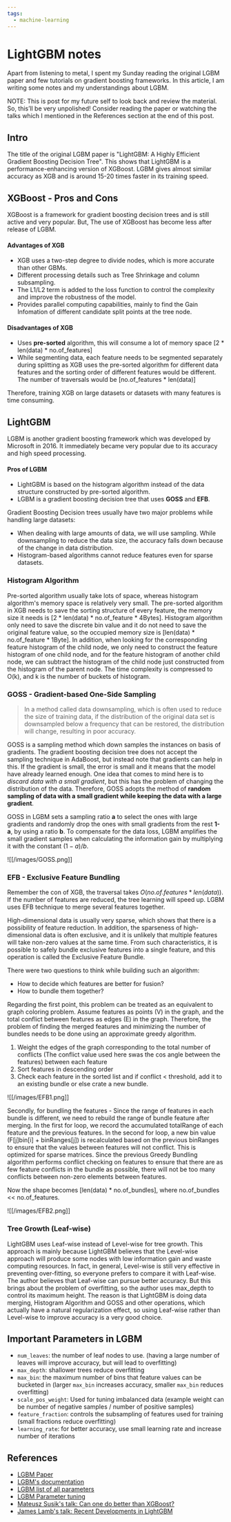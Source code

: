 ```yaml
---
tags:
  - machine-learning
---
```

# LightGBM notes

Apart from listening to metal, I spent my Sunday reading the original LGBM paper and few tutorials on gradient boosting frameworks. In this article, I am writing some notes and my understandings about LGBM.


NOTE: This is post for my future self to look back and review the material. So, this’ll be very unpolished! Consider reading the paper or watching the talks which I mentioned in the References section at the end of this post.
## Intro

The title of the original LGBM paper is "LightGBM: A Highly Efficient Gradient Boosting Decision Tree". This shows that LightGBM is a performance-enhancing version of XGBoost. LGBM gives almost similar accuracy as XGB and is around 15-20 times faster in its training speed.


## XGBoost - Pros and Cons

XGBoost is a framework for gradient boosting decision trees and is still active and very popular. But, The use of XGBoost has become less after release of LGBM.

#### Advantages of XGB

- XGB uses a two-step degree to divide nodes, which is more accurate than other GBMs.
- Different processing details such as Tree Shrinkage and column subsampling.
- The L1/L2 term is added to the loss function to control the complexity and improve the robustness of the model.
- Provides parallel computing capabilities, mainly to find the Gain Infomation of different candidate split points at the tree node.

#### Disadvantages of XGB

- Uses **pre-sorted** algorithm, this will consume a lot of memory space [2 * len(data) * no.of_features]
- While segmenting data, each feature needs to be segmented separately during splitting as XGB uses the pre-sorted algorithm for different data features and the sorting order of different features would be different. The number of traversals would be [no.of_features * len(data)]

Therefore, training XGB on large datasets or datasets with many features is time consuming.


## LightGBM

LGBM is another gradient boosting framework which was developed by Microsoft in 2016. It immediately became very popular due to its accuracy and high speed processing.

#### Pros of LGBM

- LightGBM is based on the histogram algorithm instead of the data structure constructed by pre-sorted algorithm.
- LGBM is a gradient boosting decision tree that uses **GOSS** and **EFB**.

Gradient Boosting Decision trees usually have two major problems while handling large datasets:

- When dealing with large amounts of data, we will use sampling. While downsampling to reduce the data size, the accuracy falls down because of the change in data distribution.
- Histogram-based algorithms cannot reduce features even for sparse datasets.

### Histogram Algorithm

Pre-sorted algorithm usually take lots of space, whereas histogram algorithm's memory space is relatively very small. The pre-sorted algorithm in XGB needs to save the sorting structure of every feature, the memory size it needs is [2 * len(data) * no.of_feature * 4Bytes]. Histogram algorithm only need to save the discrete bin value and it do not need to save the original feature value, so the occupied memory size is [len(data) * no.of_feature * 1Byte]. In addition, when looking for the corresponding feature histogram of the child node, we only need to construct the feature histogram of one child node, and for the feature histogram of another child node, we can subtract the histogram of the child node just constructed from the histogram of the parent node. The time complexity is compressed to O(k), and k is the number of buckets of histogram.

### GOSS - Gradient-based One-Side Sampling

> In a method called data downsampling, which is often used to reduce the size of training data, if the distribution of the original data set is downsampled below a frequency that can be restored, the distribution will change, resulting in poor accuracy.

GOSS is a sampling method which down samples the instances on basis of gradients. The gradient boosting decision tree does not accept the sampling technique in AdaBoost, but instead note that gradients can help in this. If the gradient is small, the error is small and it means that the model have already learned enough. One idea that comes to mind here is to *discard data with a small gradient*, but this has the problem of changing the distribution of the data. Therefore, GOSS adopts the method of **random sampling of data with a small gradient while keeping the data with a large gradient**.

GOSS in LGBM sets a sampling ratio **a** to select the ones with large gradients and randomly drop the ones with small gradients from the rest **1-a**, by using a ratio **b**. To compensate for the data loss, LGBM amplifies the small gradient samples when calculating the information gain by multiplying it with the constant $(1-a)/b$.

![[/images/GOSS.png]]
### EFB - Exclusive Feature Bundling

Remember the con of XGB, the traversal takes $O(no.of.features*len(data))$. If the number of features are reduced, the tree learning will speed up. LGBM uses EFB technique to merge several features together.

High-dimensional data is usually very sparse, which shows that there is a possibility of feature reduction. In addition, the sparseness of high-dimensional data is often exclusive, and it is unlikely that multiple features will take non-zero values ​​at the same time. From such characteristics, it is possible to safely bundle exclusive features into a single feature, and this operation is called the Exclusive Feature Bundle. 

There were two questions to think while building such an algorithm:
- How to decide which features are better for fusion?
- How to bundle them together?

Regarding the first point, this problem can be treated as an equivalent to graph coloring problem. Assume features as points (V) in the graph, and the total conflict between features as edges (E) in the graph. Therefore, the problem of finding the merged features and minimizing the number of bundles needs to be done using an approximate greedy algorithm.

1. Weight the edges of the graph corresponding to the total number of conflicts (The conflict value used here swas the cos angle between the features) between each feature
2. Sort features in descending order
3. Check each feature in the sorted list and if conflict < threshold, add it to an existing bundle or else crate a new bundle.

![[/images/EFB1.png]]

Secondly, for bundling the features - Since the range of features in each bundle is different, we need to rebuild the range of bundle feature after merging. In the first for loop, we record the accumulated totalRange of each feature and the previous features. In the second for loop, a new bin value (F[j]bin[i] + binRanges[j]) is recalculated based on the previous binRanges to ensure that the values ​​between features will not conflict. This is optimized for sparse matrices. Since the previous Greedy Bundling algorithm performs conflict checking on features to ensure that there are as few feature conflicts in the bundle as possible, there will not be too many conflicts between non-zero elements between features.

Now the shape becomes [len(data) * no.of_bundles], where no.of_bundles << no.of_features.

![[/images/EFB2.png]]
### Tree Growth (Leaf-wise)

LightGBM uses Leaf-wise instead of Level-wise for tree growth. This approach is mainly because LightGBM believes that the Level-wise approach will produce some nodes with low information gain and waste computing resources. In fact, in general, Level-wise is still very effective in preventing over-fitting, so everyone prefers to compare it with Leaf-wise. The author believes that Leaf-wise can pursue better accuracy. But this brings about the problem of overfitting, so the author uses max_depth to control its maximum height. The reason is that LightGBM is doing data merging, Histogram Algorithm and GOSS and other operations, which actually have a natural regularization effect, so using Leaf-wise rather than Level-wise to improve accuracy is a very good choice.

## Important Parameters in LGBM

- `num_leaves`: the number of leaf nodes to use. 
(having a large number of leaves will improve accuracy, but will lead to overfitting)
- `max_depth`: shallower trees reduce overfitting
- `max_bin`: the maximum number of bins that feature values can be bucketed in (larger `max_bin` increases accuracy, smaller `max_bin` reduces overfitting)
- `scale_pos_weight`: Used for tuning imbalanced data (example weight can be number of negative samples / number of positive samples)
- `feature_fraction`: controls the subsampling of features used for training (small fractions reduce overfitting)
- `learning_rate`: for better accuracy, use small learning rate and increase number of iterations


## References

- [LGBM Paper](https://www.microsoft.com/en-us/research/wp-content/uploads/2017/11/lightgbm.pdf)
- [LGBM's documentation](https://lightgbm.readthedocs.io/en/latest/index.html)
- [LGBM list of all parameters](https://lightgbm.readthedocs.io/en/latest/Parameters.html)
- [LGBM Parameter tuning](https://lightgbm.readthedocs.io/en/latest/Parameters-Tuning.html)
- [Mateusz Susik's talk: Can one do better than XGBoost?](https://www.youtube.com/watch?v=5CWwwtEM2TA)
- [James Lamb's talk: Recent Developments in LightGBM](https://www.youtube.com/watch?v=5nKSMXBFhes)
